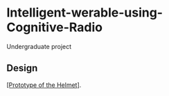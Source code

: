 # Intelligent-werable-using-Cognitive-Radio
Undergraduate project


## Design 

[\[Prototype of the Helmet\]](https://cloud.githubusercontent.com/assets/17951883/24586867/8cd8313c-17c8-11e7-9579-a68939e59712.jpg).

